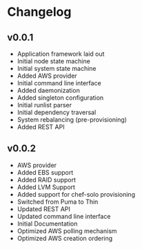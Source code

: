 # Changelog

##  v0.0.1

* Application framework laid out
* Initial node state machine
* Initial system state machine
* Added AWS provider
* Initial command line interface
* Added daemonization
* Added singleton configuration
* Initial runlist parser
* Initial dependency traversal
* System rebalancing (pre-provisioning)
* Added REST API

## v0.0.2

* AWS provider
* Added EBS support
* Added RAID support
* Added LVM Support
* Added support for chef-solo provisioning
* Switched from Puma to Thin
* Updated REST API
* Updated command line interface
* Initial Documentation
* Optimized AWS polling mechanism
* Optimized AWS creation ordering
